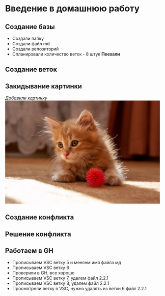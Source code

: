 # Введение в домашнюю работу
## Создание базы
* Создали папку
* Создали файл md
* Создали репозиторий
* Спланировали количество веток - 8 штук
__Поехали__
## Создание веток
## Закидывание картинки
_Добавили картинку_ ![Привет тефтелька](Teftelka.jpg)
## Создание конфликта
## Решение конфликта
## Работаем в GH
* Прописываем VSC ветку 5 и меняем имя файла мд
* Прописываем VSC ветку 6
* Проверили в GH, все хорошо
* Прописываем VSC ветку 7, удалем файл 2.2.1
* Прописываем VSC ветку 8, удалем файл 2.2.1
* Просмотрели ветку в VSC, нужно удалять из ветки 6 файл 2.2.1 
